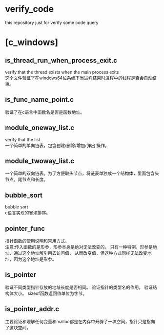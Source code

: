 # verify_code
this repository just for verify some code query

# [c_windows]  
## is_thread_run_when_process_exit.c  
verify that the thread exists when the main process exits  
这个文件验证了在windows64位系统下当进程结束时进程中的线程是否会自动结束。  
## is_func_name_point.c
验证了在c语言中函数名是否是函数地址。  
## module_oneway_list.c  
verify that the list  
一个简单的单向链表，包含创建/删除/增加/弹出 操作。    
## module_twoway_list.c
一个简单的双向链表。为了方便取头节点，将链表单独成一个结构体，里面包含头节点，尾节点和长度。
## bubble_sort  
bubble sort  
c语言实现的冒泡排序。  
## pointer_func
指针函数的使用说明和常用方式。  
注意:传入函数的是形参，形参本身是绝对无法改变的。
    只有一种特例，形参是地址，通过这个地址解引用去访问值，
    从而改变值，但这种方式同样无法改变地址，因为这个地址是形参。
## is_pointer
验证不同类型指针存放的地址长度是否相同。
验证指针的类型名的作用。
验证结构体大小。
sizeof函数返回值单位为字节。
## is_pointer_addr.c
主要验证和理解任何变量和malloc都是在内存中开辟了一块空间，指针只是指向了这块空间，